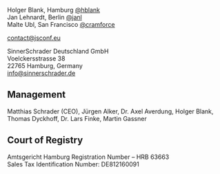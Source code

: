 Holger Blank, Hamburg [@hblank](https://twitter.com/hblank)<br/>
Jan Lehnardt, Berlin [@janl](https://twitter.com/janl)<br/>
Malte Ubl, San Francisco [@cramforce](https://twitter.com/cramforce)

[contact@jsconf.eu](mailto://contact@jsconf.eu)

  
SinnerSchrader Deutschland GmbH<br/>
Voelckersstrasse 38<br/>
22765 Hamburg, Germany<br/>
[info@sinnerschrader.de](mailto://info@sinnerschrader.com)


## Management
Matthias Schrader (CEO), Jürgen Alker, Dr. Axel Averdung, Holger Blank, Thomas Dyckhoff, Dr. Lars Finke, Martin Gassner


## Court of Registry
Amtsgericht Hamburg Registration Number – HRB 63663<br/>
Sales Tax Identification Number: DE812160091
